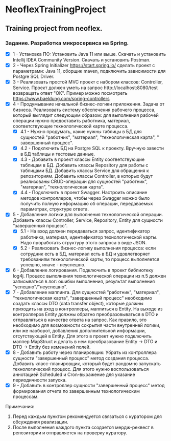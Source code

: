 # NeoflexTrainingProject

## Training project from neoflex.

### Задание. Разработка микросервиса на Spring.

- [x] 1 - Установка ПО:
  Установить Java 11 или выше. Скачать и установить Intellij IDEA Community Version. Скачать и установить Postman.
- [x] 2 - Через Spring Initializer https://start.spring.io/ сделать проект с параметрами: Java 11, сборщик maven, подключить
  зависимости для Postgre SQL Driver.
- [x] 3 - Реализовать простой MVC проект с набором классов: Controller, Service. Проект должен уметь на
  запрос http://localhost:8080/test возвращать ответ "OK". Пример можно
  посмотреть https://www.baeldung.com/spring-controllers
- [x] 4 - Продумывание начальной бизнес-логики приложения. Задача от бизнеса. Реализовать систему обеспечения рабочего
  процесса, который выглядит следующим образом: для выполнения рабочей операции нужно предоставить работника, материал,
  соответствующие технологической карте процесса.
    - [x] 4.1 - Нужно продумать, какие нужны таблицы в БД для сущностей "работник", "материал", "технологическая карта", "
      завершенный процесс".
    - [x] 4.2 - Подключить БД на Postgre SQL к проекту. Вручную завести в БД таблицы и тестовые данные.
    - [x] 4.3 - Добавить в проект классы Entity соответствующие таблицам в БД. Добавить классы Repository для работы с
      таблицами БД. Добавить классы Service для обращения к репозиториям. Добавить классы Controller, в которых будут
      реализованы CRUD-операции для сущностей "работник", "материал", "технологическая карта".
    - [x] 4.4 - Подключить в проект Swagger. Настроить описание методов контроллеров, чтобы через Swagger можно было получить
      полную информацию об операции, передаваемых параметрах, структуре ответа.
- [x] 5 - Добавление логики для выполнения технологической операции. Добавить классы Controller, Service, Repository, Entity
  для сущности "завершенный процесс".
    - [x] 5.1 - На вход должен передаваться запрос, идентификатор работника, материал, идентификатор технологической карты.
      Надо проработать структуру этого запроса в виде JSON.
    - [x] 5.2 - Реализовать бизнес-логику выполнения процесса: если сотрудник есть в БД, материал есть в БД и удовлетворяет
      требованиям технологической карты, то процесс выполняется успешно, иначе - неуспешно.
- [x] 6 - Добавление логирования. Подключить в проект библиотеку log4j. Процесс выполнения технологической операции из п.5
  должен записываться в лог: ошибки выполнения, результат выполнения "успешно"/"неуспешно".
- [x] 7 - Добавление маппинга. Для сущностей "работник", "материал", "технологическая карта", "завершенный процесс"
  необходимо создать классы DTO (data transfer object), которые должны приходить на вход в контроллеры, маппиться в
  Entity. На выходе из контроллеров Entity должны обратно преобразовываться в DTO и отправляться в качестве ответа на
  запрос. Как правило, это необходимо для возможности сокрытия части внутренней логики, или же наоборот, добавления
  дополнительной информации, отсутствующей в Entity. Для этого в проект нужно подключить маппер MapStruct и делать в нем
  преобразование Entity -> DTO и DTO -> Entity без изменений полей.
- [x] 8 - Добавить работу через планировщик:
  Убрать из контроллера сущности "завершенный процесс" метод создания процесса. Добавить класс-планировщик, который
  будет рандомно запускать технологический процесс. Для этого нужно воспользоваться аннотацией Scheduled и
  Cron-выражение для указание периодичности запуска.
- [x] 9 - Добавить в контроллер сущности "завершенный процесс" метод формирования отчета по завершенным технологическим
  процессам.

Примечания:

1. Перед каждым пунктом рекомендуется связаться с куратором для обсуждения реализации.
2. После выполнения каждого пункта создается мердж-реквест в репозитории и отправляется на проверку куратору.
